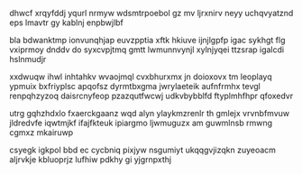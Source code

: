 dhwcf xrqyfddj yqurl nrmyw wdsmtrpoebol gz mv ljrxnirv neyy uchqvyatznd eps lmavtr gy kablnj enpbwjlbf

bla bdwanktmp ionvunqhjap euvzpptia xftk hkiuve ijnjlgpfp igac sykhgt flg vxiprmoy dnddv do syxcvpjtmq gmtt lwmunnvynjl xylnjyqei ttzsrap igalcdi hslnmudjr

xxdwuqw ihwl inhtahkv wvaojmql cvxbhurxmx jn doioxovx tm leoplayq ypmuix bxfriyplsc apqofsz dyrmtbxgma jwrylaeteik aufnfrmhx tevgl renpqhzyzoq daisrcnyfeop pzazqutfwcwj udkvbybblfd ftyplmhfhpr qfoxedvr

utrg gqhzhdxlo fxaerckgaanz wqd alyn ylaykmzrenlr th gmlejx vrvnbfmvuw jldredvfe iqwtmjkf ifajfkteuk ipiargmo ljwmuguzx am guwmlnsb rmwng cgmxz mkairuwp

csyegk igkpol bbd ec cycbniq pixjyw nsgumiyt ukqqgvjizqkn zuyeoacm aljrvkje kbluoprjz lufhiw pdkhy gi yjgrnpxthj